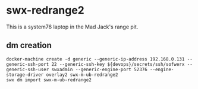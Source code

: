 # swx-redrange2

This is a system76 laptop in the Mad Jack's range pit.

## dm creation

    docker-machine create -d generic --generic-ip-address 192.168.0.131 --generic-ssh-port 22 --generic-ssh-key ${devops}/secrets/ssh/sofwerx --generic-ssh-user swxadmin --generic-engine-port 52376 --engine-storage-driver overlay2 swx-m-ub-redrange2
    swx dm import swx-m-ub-redrange2

